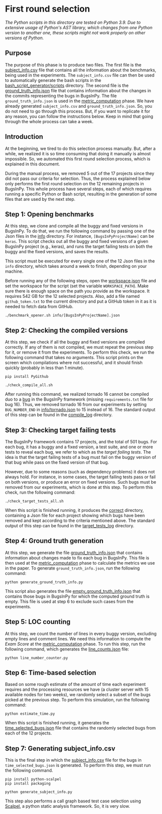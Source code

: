 # First round selection

*The Python scripts in this directory are tested on Python 3.9.
Due to extensive usage of Python's AST library, which changes from
one Python version to another one, these scripts might not work
properly on other versions of Python.* 

## Purpose

The purpose of this phase is to produce two files. The first file is 
the [subject_info.csv](subject_info.csv) file that
contains all the information about the benchmarks, being used in the experiments. 
The `subject_info.csv` file can then be used to automatically generate the bash scripts in
the [bash_script_generator/scripts](/bash_script_generator/scripts) directory.
The second file is the [ground_truth_info.json](ground_truth_info.json) file that contains information
about the changes in the commits representing the bugs in BugsInPy. The file 
`ground_truth_info.json` is used 
in the [metric_computation](/metric_computation) phase.
We have already generated `subject_info.csv` and `ground_truth_info.json`. So,
you do not need to go through this process. 
But, if you want to replicate it for any reason, you can follow the instructions below.
Keep in mind that going through the whole process can take a week.

## Introduction

At the beginning, we tired to do this selection process manually. But, after 
a while, we realized it is so time consuming that doing it manually is 
almost impossible. So, we automated this first round selection 
process, which is explained in this document.

During the manual process, we removed 5 out of the 17 projects since they 
did not pass our criteria for selection. Thus, the process explained below only
performs the first round selection on the 12 remaining projects in BugsInPy.
This whole process have several steps, each of which requires running a specific
Python or Bash script, resulting in the generation of some files that are used
by the next step.

## Step 1: Opening benchmarks

At this step, we clone and compile all the buggy and fixed versions in BugsInPy. 
To do that, we run the following command by passing one of the Json files in
the [info](info) directory. For instance, `[BugsInPyProjectName]` can be
`keras`. This script checks out all the buggy and 
fixed versions of a given BugsInPy project (e.g., keras), and 
runs the target failing tests on both the buggy and the fixed
versions, and saves the results.

This script must be executed for every single one of the 12 Json files
in the `info` directory, which takes around a week to finish, depending on
your machine.

Before running any of the following steps, open the [workspace.json](workspace.json) file and set
the workspace for the script (set the variable `WORKSPACE_PATH`).
Make sure there is enough space on the path you provide as
the workspace. It requires 542 GB for the 12 selected projects.
Also, add a file named `github_token.txt` to the current directory and 
put a GitHub token in it as it is needed to fetch data from GitHub.

```
./benchmark_opener.sh info/[BugsInPyProjectName].json
``` 

## Step 2: Checking the compiled versions

At this step, we check if all the buggy and fixed versions are compiled correctly.
If any of them is not compiled, we must repeat the previous step for it, or remove it from
the experiments. To perform this check, we run the following command that takes no
arguments. This script prints on the screen which compilations where not successful, and
it should finish quickly (probably in less than 1 minute).

```
pip install PyGithub

./check_compile_all.sh
```

After running this command, we realized tornado 16 cannot be compiled duo to 
a [bug](https://github.com/soarsmu/BugsInPy/tree/master/projects/tornado/bugs/16) 
in the BugsInPy framework (missing `requirements.txt` file for bug 16). Thus, we
removed tornado 16 from our experiments by setting `BUG_NUMBER_END` in
[info/tornado.json](info/tornado.json) to 15 instead of 16. The standard output of this step
can be found in the [compile_log](compile_log) directory.

## Step 3: Checking target failing tests

The BugsInPy framework contains 17 projects, and the total of 501 bugs. For each bug, it has
a buggy and a fixed version, a test suite, and one or more tests to reveal each bug, we refer to
which as the *target failing tests*. The idea is that the target failing tests of a bug must
fail on the buggy version of that bug while pass on the fixed version of that bug.

However, due to some reasons (such as dependency problems) it does not always hold. For instance, in
some cases, the target failing tests pass or fail on both versions, or produce an error on fixed 
versions. Such bugs must be removed from our experiments, which is done at this step. To perform
this check, run the following command:


```
./check_target_tests_all.sh
```

When this script is finished running, it produces the [correct](correct) directory, containing a Json
file for each project showing which bugs have been removed and kept according to 
the criteria mentioned above. The standard output of this step
can be found in the [target_tests_log](target_tests_log) directory.

## Step 4: Ground truth generation

At this step, we generate the file [ground_truth_info.json](ground_truth_info.json) that contains
information about changes made to fix each bug in BugsInPy. This file is then used 
at the [metric_computation](/metric_computation) phase to calculate
the metrics we use in the paper. To generate `ground_truth_info.json`, run the following command:

```
python generate_ground_truth_info.py
```

This script also generates the file [empty_ground_truth_info.json](empty_ground_truth_info.json) that
contains those bugs in BugsInPy for which the computed ground truth is empty. This file is used at 
step 6 to exclude such cases from the experiments.


## Step 5: LOC counting

At this step, we count the number of lines in every buggy version, excluding empty lines
and comment lines.
We need this information to compute the *Exam Score* at 
the [metric_computation](/metric_computation) phase.
To run this step, run the following command, which generates 
the [line_counts.json](line_counts.json]) file:

```
python line_number_counter.py
```


## Step 6: Time-based selection

Based on some rough estimate of the amount of time each experiment requires and the processing
resources we have (a cluster server with 15 available nodes for two weeks), we randomly
select a subset of the bugs picked at the previous step. To perform this simulation,
run the following command:

```
python estimate_time.py
```

When this script is finished running, it generates 
the [time_selected_bugs.json](time_selected_bugs.json) file that 
contains the randomly selected bugs from each of the 12 projects.

## Step 7: Generating subject_info.csv

This is the final step in which the [subject_info.csv](subject_info.csv) file for the bugs
in `time_selected_bugs.json` is generated. To perform this step, we must run
the following command.

```
pip install python-scalpel
pip install packaging

python generate_subject_info.py
```

This step also performs a call graph based test case selection using
[Scalpel](https://github.com/SMAT-Lab/Scalpel), a python static
analysis framework. So, it is very slow.
